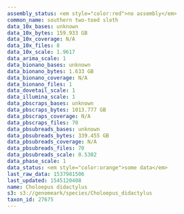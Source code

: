 ```yaml
---
assembly_status: <em style="color:red">no assembly</em>
common_name: southern two-toed sloth
data_10x_bases: unknown
data_10x_bytes: 159.933 GB
data_10x_coverage: N/A
data_10x_files: 8
data_10x_scale: 1.9617
data_arima_scale: 1
data_bionano_bases: unknown
data_bionano_bytes: 1.633 GB
data_bionano_coverage: N/A
data_bionano_files: 1
data_dovetail_scale: 1
data_illumina_scale: 1
data_pbscraps_bases: unknown
data_pbscraps_bytes: 1013.777 GB
data_pbscraps_coverage: N/A
data_pbscraps_files: 70
data_pbsubreads_bases: unknown
data_pbsubreads_bytes: 339.455 GB
data_pbsubreads_coverage: N/A
data_pbsubreads_files: 70
data_pbsubreads_scale: 0.5302
data_phase_scale: 1
data_status: <em style="color:orange">some data</em>
last_raw_data: 1537981506
last_updated: 1545120408
name: Choloepus didactylus
s3: s3://genomeark/species/Choloepus_didactylus
taxon_id: 27675
---
```

